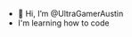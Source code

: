 - 👋 Hi, I’m @UltraGamerAustin
- I'm learning how to code
  

<!---
UltraGamerAustin/UltraGamerAustin is a ✨ special ✨ repository because its `README.md` (this file) appears on your GitHub profile.
You can click the Preview link to take a look at your changes.
--->
